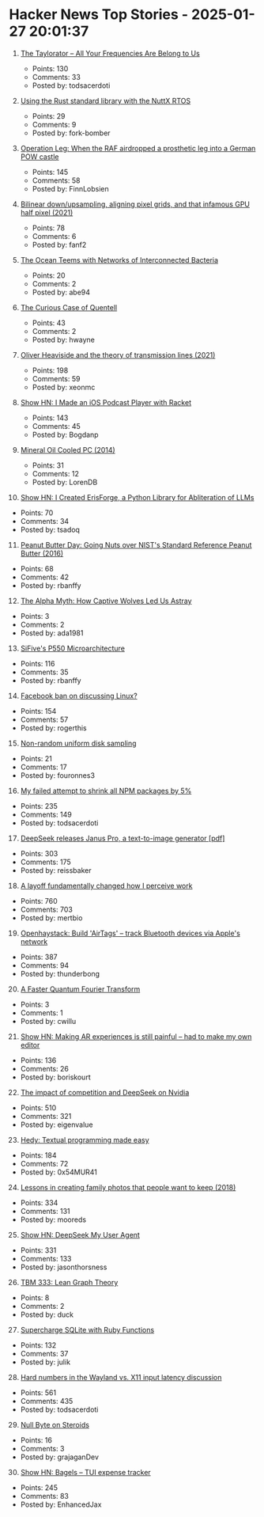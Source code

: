 # Hacker News Top Stories - 2025-01-27 20:01:37

1. [The Taylorator – All Your Frequencies Are Belong to Us](https://www.scd31.com/posts/taylorator)
   - Points: 130
   - Comments: 33
   - Posted by: todsacerdoti

2. [Using the Rust standard library with the NuttX RTOS](https://lupyuen.org/articles/rust7.html)
   - Points: 29
   - Comments: 9
   - Posted by: fork-bomber

3. [Operation Leg: When the RAF airdropped a prosthetic leg into a German POW castle](https://www.rafbf.org/news-and-stories/raf-history/operation-leg-pilot-unlike-any-other)
   - Points: 145
   - Comments: 58
   - Posted by: FinnLobsien

4. [Bilinear down/upsampling, aligning pixel grids, and that infamous GPU half pixel (2021)](https://bartwronski.com/2021/02/15/bilinear-down-upsampling-pixel-grids-and-that-half-pixel-offset/)
   - Points: 78
   - Comments: 6
   - Posted by: fanf2

5. [The Ocean Teems with Networks of Interconnected Bacteria](https://www.quantamagazine.org/the-ocean-teems-with-networks-of-interconnected-bacteria-20250106/)
   - Points: 20
   - Comments: 2
   - Posted by: abe94

6. [The Curious Case of Quentell](https://blog.startifact.com/posts/the-curious-case-of-quentell/)
   - Points: 43
   - Comments: 2
   - Posted by: hwayne

7. [Oliver Heaviside and the theory of transmission lines (2021)](https://www.pa3fwm.nl/technotes/tn28-heaviside-transmission-lines.html)
   - Points: 198
   - Comments: 59
   - Posted by: xeonmc

8. [Show HN: I Made an iOS Podcast Player with Racket](https://defn.io/2024/11/16/podcatcher/)
   - Points: 143
   - Comments: 45
   - Posted by: Bogdanp

9. [Mineral Oil Cooled PC (2014)](https://www.pugetsystems.com/mineral-oil-pc/)
   - Points: 31
   - Comments: 12
   - Posted by: LorenDB

10. [Show HN: I Created ErisForge, a Python Library for Abliteration of LLMs](https://github.com/Tsadoq/ErisForge)
   - Points: 70
   - Comments: 34
   - Posted by: tsadoq

11. [Peanut Butter Day: Going Nuts over NIST's Standard Reference Peanut Butter (2016)](https://www.nist.gov/blogs/taking-measure/going-nuts-over-nists-standard-reference-peanut-butter)
   - Points: 68
   - Comments: 42
   - Posted by: rbanffy

12. [The Alpha Myth: How Captive Wolves Led Us Astray](https://anthonydavidadams.substack.com/p/the-alpha-myth-how-captive-wolves)
   - Points: 3
   - Comments: 2
   - Posted by: ada1981

13. [SiFive's P550 Microarchitecture](https://chipsandcheese.com/p/inside-sifives-p550-microarchitecture)
   - Points: 116
   - Comments: 35
   - Posted by: rbanffy

14. [Facebook ban on discussing Linux?](https://distrowatch.com/weekly-mobile.php?issue=20250127#sitenews)
   - Points: 154
   - Comments: 57
   - Posted by: rogerthis

15. [Non-random uniform disk sampling](https://victorpoughon.fr/non-random-uniform-disk-sampling/)
   - Points: 21
   - Comments: 17
   - Posted by: fouronnes3

16. [My failed attempt to shrink all NPM packages by 5%](https://evanhahn.com/my-failed-attempt-to-shrink-all-npm-packages-by-5-percent/)
   - Points: 235
   - Comments: 149
   - Posted by: todsacerdoti

17. [DeepSeek releases Janus Pro, a text-to-image generator [pdf]](https://github.com/deepseek-ai/Janus/blob/main/janus_pro_tech_report.pdf)
   - Points: 303
   - Comments: 175
   - Posted by: reissbaker

18. [A layoff fundamentally changed how I perceive work](https://mertbulan.com/2025/01/26/once-you-are-laid-off-you-will-never-be-the-same-again/)
   - Points: 760
   - Comments: 703
   - Posted by: mertbio

19. [Openhaystack: Build 'AirTags' – track Bluetooth devices via Apple's network](https://github.com/seemoo-lab/openhaystack)
   - Points: 387
   - Comments: 94
   - Posted by: thunderbong

20. [A Faster Quantum Fourier Transform](https://arxiv.org/abs/2501.12414)
   - Points: 3
   - Comments: 1
   - Posted by: cwillu

21. [Show HN: Making AR experiences is still painful – had to make my own editor](https://ordinary.space/)
   - Points: 136
   - Comments: 26
   - Posted by: boriskourt

22. [The impact of competition and DeepSeek on Nvidia](https://youtubetranscriptoptimizer.com/blog/05_the_short_case_for_nvda)
   - Points: 510
   - Comments: 321
   - Posted by: eigenvalue

23. [Hedy: Textual programming made easy](https://www.hedy.org/)
   - Points: 184
   - Comments: 72
   - Posted by: 0x54MUR41

24. [Lessons in creating family photos that people want to keep (2018)](https://estherschindler.medium.com/the-old-family-photos-project-lessons-in-creating-family-photos-that-people-want-to-keep-ea3909129943)
   - Points: 334
   - Comments: 131
   - Posted by: mooreds

25. [Show HN: DeepSeek My User Agent](https://www.jasonthorsness.com/20)
   - Points: 331
   - Comments: 133
   - Posted by: jasonthorsness

26. [TBM 333: Lean Graph Theory](https://cutlefish.substack.com/p/tbm-333-lean-graph-theory)
   - Points: 8
   - Comments: 2
   - Posted by: duck

27. [Supercharge SQLite with Ruby Functions](https://blog.julik.nl/2025/01/supercharge-sqlite-with-ruby-functions)
   - Points: 132
   - Comments: 37
   - Posted by: julik

28. [Hard numbers in the Wayland vs. X11 input latency discussion](https://mort.coffee/home/wayland-input-latency/)
   - Points: 561
   - Comments: 435
   - Posted by: todsacerdoti

29. [Null Byte on Steroids](https://medium.com/@0xold/null-byte-on-steroids-23f8104a25ec)
   - Points: 16
   - Comments: 3
   - Posted by: grajaganDev

30. [Show HN: Bagels – TUI expense tracker](https://github.com/EnhancedJax/Bagels)
   - Points: 245
   - Comments: 83
   - Posted by: EnhancedJax

